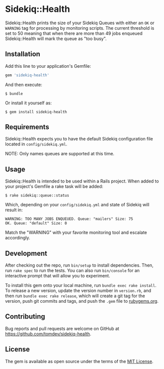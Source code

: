 # Sidekiq::Health

Sidekiq::Health prints the size of your Sidekiq Queues with either an `OK` or `WARNING` tag for processing by monitoring scripts. The current threshold is set to 50 meaning that when there are more than 49 jobs enqueued Sidekiq::Health will mark the queue as "too busy".

## Installation

Add this line to your application's Gemfile:

```ruby
gem 'sidekiq-health'
```

And then execute:

    $ bundle

Or install it yourself as:

    $ gem install sidekiq-health

## Requirements

Sidekiq::Health expects you to have the default Sidekiq configuration file located in `config/sidekiq.yml`.

NOTE: Only names queues are supported at this time.

## Usage

Sidekiq::Health is intended to be used within a Rails project. When added to your project's Gemfile a rake task will be added:

    $ rake sidekiq::queue::status

Which, depending on your `config/sidekiq.yml` and state of Sidekiq will result in:

```
WARNING: TOO MANY JOBS ENQUEUED. Queue: "mailers" Size: 75
OK. Queue: "default" Size: 0
```
Match the "WARNING" with your favorite monitoring tool and escalate accordingly.

## Development

After checking out the repo, run `bin/setup` to install dependencies. Then, run `rake spec` to run the tests. You can also run `bin/console` for an interactive prompt that will allow you to experiment.

To install this gem onto your local machine, run `bundle exec rake install`. To release a new version, update the version number in `version.rb`, and then run `bundle exec rake release`, which will create a git tag for the version, push git commits and tags, and push the `.gem` file to [rubygems.org](https://rubygems.org).

## Contributing

Bug reports and pull requests are welcome on GitHub at https://github.com/tomdev/sidekiq-health.


## License

The gem is available as open source under the terms of the [MIT License](http://opensource.org/licenses/MIT).

